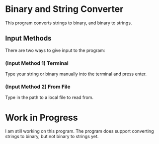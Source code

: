 # Binary and String Converter
This program converts strings to binary, and binary to strings.
## Input Methods
There are two ways to give input to the program:
### (Input Method 1) Terminal
Type your string or binary manually into the terminal and press enter.
### (Input Method 2) From File
Type in the path to a local file to read from.
# Work in Progress
I am still working on this program.
The program does support converting strings to binary, but not binary to strings yet.